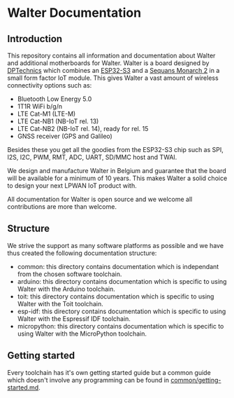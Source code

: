 # Walter Documentation

## Introduction

This repository contains all information and documentation about Walter and
additional motherboards for Walter. Walter is a board designed by
[DPTechnics](https://www.dptechnics.com) which combines an 
[ESP32-S3](https://www.espressif.com/en/products/socs/esp32-s3) and
a [Sequans Monarch 2](https://www.sequans.com/products/monarch-2-gm02sp) in a
small form factor IoT module. This gives Walter a vast amount of wireless
connectivity options such as:
- Bluetooth Low Energy 5.0
- 1T1R WiFi b/g/n
- LTE Cat-M1 (LTE-M)
- LTE Cat-NB1 (NB-IoT rel. 13)
- LTE Cat-NB2 (NB-IoT rel. 14), ready for rel. 15
- GNSS receiver (GPS and Galileo)

Besides these you get all the goodies from the ESP32-S3 chip such as  SPI, I2S,
I2C, PWM, RMT, ADC, UART, SD/MMC host and TWAI. 

We design and manufacture Walter in Belgium and guarantee that the board will be
available for a minimum of 10 years. This makes Walter a solid choice to design
your next LPWAN IoT product with.

All documentation for Walter is open source and we welcome all contributions are
more than welcome.

## Structure

We strive the support as many software platforms as possible and we have thus
created the following documentation structure:
  - common: this directory contains documentation which is independant from the 
            chosen software toolchain.
  - arduino: this directory contains documentation which is specific to using
             Walter with the Arduino toolchain.
  - toit: this directory contains documentation which is specific to using
             Walter with the Toit toolchain.
  - esp-idf: this directory contains documentation which is specific to using
             Walter with the Espressif IDF toolchain.
  - micropython: this directory contains documentation which is specific to
                 using Walter with the MicroPython toolchain.

## Getting started

Every toolchain has it's own getting started guide but a common guide which
doesn't involve any programming can be found in
[common/getting-started.md](common/getting-started.md).